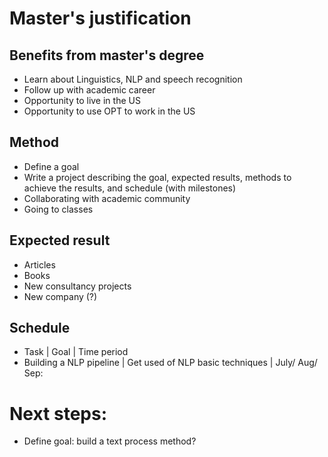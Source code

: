 # Master's justification

## Benefits from master's degree
* Learn about Linguistics, NLP and speech recognition
* Follow up with academic career 
* Opportunity to live in the US
* Opportunity to use OPT to work in the US

## Method
* Define a goal
* Write a project describing the goal, expected results, methods to achieve the results, and schedule (with milestones)
* Collaborating with academic community
* Going to classes

## Expected result
* Articles
* Books
* New consultancy projects
* New company (?)

## Schedule
* Task | Goal | Time period
* Building a NLP pipeline | Get used of NLP basic techniques | July/ Aug/ Sep: 


# Next steps:
* Define goal: build a text process method?